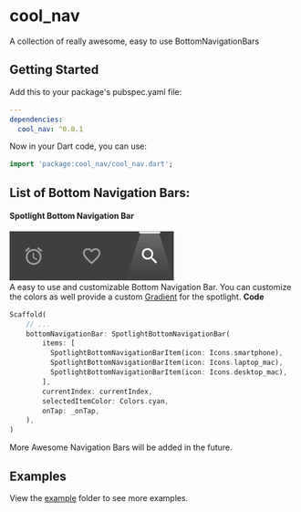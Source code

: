 # cool_nav

A collection of really awesome, easy to use BottomNavigationBars

## Getting Started

Add this to your package's pubspec.yaml file:

```yaml
---
dependencies:
  cool_nav: ^0.0.1
```

Now in your Dart code, you can use:

```dart
import 'package:cool_nav/cool_nav.dart';
```

## List of Bottom Navigation Bars:

#### Spotlight Bottom Navigation Bar

![Spotlight Bottom Navigation Bar](demo/spotlight_bottom_navigation_bar.gif)  
A easy to use and customizable Bottom Navigation Bar. You can customize the
colors as well provide a custom [Gradient](https://api.flutter.dev/flutter/dart-ui/Gradient-class.html)
for the spotlight.
**Code**
```dart
Scaffold(
    // ...
    bottomNavigationBar: SpotlightBottomNavigationBar(
        items: [
          SpotlightBottomNavigationBarItem(icon: Icons.smartphone),
          SpotlightBottomNavigationBarItem(icon: Icons.laptop_mac),
          SpotlightBottomNavigationBarItem(icon: Icons.desktop_mac),
        ],
        currentIndex: currentIndex,
        selectedItemColor: Colors.cyan,
        onTap: _onTap,
    ),
)
```

More Awesome Navigation Bars will be added in the future.


## Examples
View the [example](https://github.com/masterashu/flutter_cool_nav/tree/master/example) folder to see more examples.
